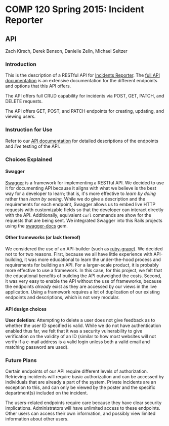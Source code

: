 # COMP 120 Spring 2015: Incident Reporter

## API

Zach Kirsch, Derek Benson, Danielle Zelin, Michael Seltzer

### Introduction

This is the description of a RESTful API for [Incidents Reporter](https://incidentreporter.herokuapp.com). The [full API documentation](https://incidentreporter.herokuapp.com/api) is an extensive documentation for the different endpoints and options that this API offers.

The API offers full CRUD capability for incidents via POST, GET, PATCH, and DELETE requests.

The API offers GET, POST, and PATCH endpoints for creating, updating, and viewing users.

### Instruction for Use

Refer to our [API documentation](https://incidentreporter.herokuapp.com/api) for detailed descriptions of the endpoints and *live* testing of the API.

### Choices Explained

#### Swagger

[Swagger](http://swagger.io) is a framework for implementing a RESTful API. We decided to use it for documenting API because it aligns with what we believe is the best way for a developer to learn; that is, it's more effective to *learn by doing* rather than *learn by seeing*. While we do give a description and the requirements for each endpoint, Swagger allows us to embed live HTTP requests with customizable fields so that the developer can interact directly with the API. Additionally, equivalent `curl` commands are show for the requests that are being sent. We integrated Swagger into this Rails projects using the [swagger-docs](https://github.com/richhollis/swagger-docs) gem.

#### Other frameworks (or lack thereof)

We considered the use of an API-builder (such as [ruby-grape](https://github.com/ruby-grape/grape)). We decided not to for two reasons. First, because we all have little experience with API-building, it was more educational to learn the under-the-hood process and requirements for building an API. For a larger-scale product, it is probably more effective to use a framework. In this case, for this project, we felt that the educational benefits of building the API outweighed the costs. Second, it was very easy to enable the API without the use of frameworks, because the endpoints *already* exist as they are accessed by our views in the live application. Using a framework requires a lot of duplication of our existing endpoints and descriptions, which is not very modular.

#### API design choices

**User deletion:** Attempting to delete a user does not give feedback as to whether the user ID specified is valid. While we do not have authentication enabled thus far, we felt that it was a security vulnerability to give verification on the validity of an ID (similar to how most websites will not verify if a e-mail address is a valid login unless both a valid email and matching password are used).

### Future Plans

Certain endpoints of our API require different levels of authorization. Retrieving incidents will require basic authorization and can be accessed by individuals that are already a part of the system. Private incidents are an exception to this, and can only be viewed by the poster and the specific department(s) included on the incident.

The users-related endpoints require care because they have clear security implications. Administrators will have unlimited access to these endpoints. Other users can access their own information, and possibly view limited information about other users.
